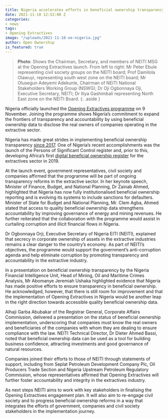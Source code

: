 ```yaml
---
title: Nigeria accelerates efforts in beneficial ownership transparency
date: 2021-11-18 12:52:00 Z
categories:
- news
tags:
- Opening Extractives
image: "/uploads/2021-11-18-oe-nigeria.jpg"
author: Open Ownership
is_featured: true
---
```


> **Photo**: Shows the Chairman, Secretary, and members of NEITI MSG at the Opening Extractives launch. From left to right: Mr Peter Ebule representing civil society groups on the NEITI board; Prof Damilola Olawuyi, representing south west zone on the NEITI board; Mr Olusegun Adeyemi Adekunle, Chairman of NEITI National Stakeholders Working Group (NSWG); Dr Oji Ogbonnaya Oji, Executive Secretary, NEITI; Dr Iliya Gashimbali representing North East zone on the NEITI Board.
{: .aside }

Nigeria officially launched the [Opening Extractives programme](https://youtu.be/RCUeu1F7mJE) on 9 November. Joining the programme shows Nigeria’s commitment to expand the frontiers of transparency and accountability by using beneficial ownership data to disclose the real owners of companies operating in the extractive sector.

Nigeria has made great strides in implementing beneficial ownership transparency [since 2017](https://eiti.org/blog/nigerian-vice-president-yemi-osinbajos-address-in-jakarta). One of Nigeria’s recent accomplishments was the launch of the Persons of Significant Control register and, prior to this, developing Africa’s first [digital beneficial ownership register](https://bo.neiti.gov.ng/) for the extractives sector in 2019.

At the launch event, government representatives, civil society and companies affirmed that the programme will be part of ongoing transparency reforms in the extractive sector. In her keynote speech, Minister of Finance, Budget, and National Planning, Dr Zainab Ahmed, highlighted that Nigeria has now fully institutionalised beneficial ownership reporting and is evolving its systems to include sanctions for defaulters. Minister of State for Budget and National Planning, Mr. Clem Agba, Ahmed stated that access to quality beneficial ownership data strengthens accountability by improving governance of energy and mining revenues. He further reiterated that the collaboration with the programme would assist in curtailing corruption and illicit financial flows in Nigeria.

Dr Ogbonnaya Orji, Executive Secretary of Nigeria EITI (NEITI), explained that secrecy in corporate ownership of assets in the extractive industries remains a clear danger to the country’s economy. As part of NEITI’s objectives, the programme would support the government’s anti-corruption agenda and help eliminate corruption by promoting transparency and accountability in the extractive industry.

In a presentation on beneficial ownership transparency by the Nigeria Financial Intelligence Unit, Head of Mining, Oil and Maritime Crimes Analysis, Mr Abomanye Jeremiah Ushaka highlighted evidence that Nigeria has made positive efforts to ensure transparency in beneficial ownership. He acknowledged, however, that there is still room for improvement and that the implementation of Opening Extractives in Nigeria would be another leap in the right direction towards accessible quality beneficial ownership data.

Alhaji Garba Abubakar of the Registrar General, Corporate Affairs Commission, delivered a presentation on the status of beneficial ownership implementation, underscoring that companies must know the real owners and beneficiaries of the companies with whom they are dealing to ensure compliance with the law. NEITI Technical Director, Dr Dieter Ahmed Bassi, noted that beneficial ownership data can be used as a tool for building business confidence, attracting investments and good governance of natural resources.

Companies joined their efforts to those of NEITI through statements of support, including from Seplat Petroleum Development Company Plc, Oil Producers Trade Section and Nigeria Upstream Petroleum Regulatory Commission, whose representatives affirmed that Opening Extractives will further foster accountability and integrity in the extractives industry.

As next steps NEITI aims to work with key stakeholders in finalising the Opening Extractives engagement plan. It will also aim to re-engage civil society and to progress beneficial ownership reforms in a way that integrates the efforts of government, companies and civil society stakeholders in the implementation journey.